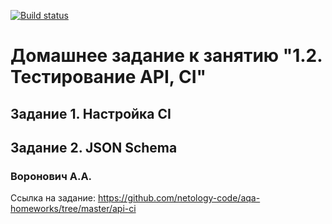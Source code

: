 [![Build status](https://ci.appveyor.com/api/projects/status/16dsy37nj6cr47ci/branch/master?svg=true)](https://ci.appveyor.com/project/valex182/api-1-2-emys1/branch/master)

# Домашнее задание к занятию "1.2. Тестирование API, CI"
## Задание 1. Настройка CI
## Задание 2. JSON Schema
### Воронович А.А.

Ссылка на задание: https://github.com/netology-code/aqa-homeworks/tree/master/api-ci